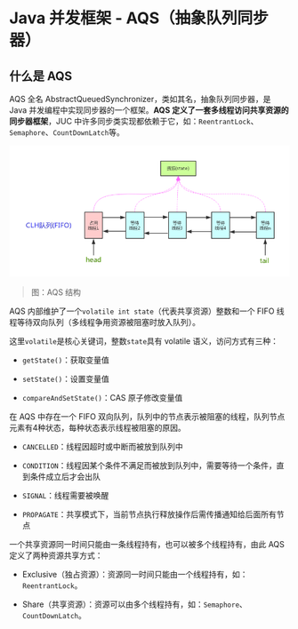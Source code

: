 # Java 并发框架 - AQS（抽象队列同步器）

##  什么是 AQS

AQS 全名 AbstractQueuedSynchronizer，类如其名，抽象队列同步器，是 Java 并发编程中实现同步器的一个框架。**AQS 定义了一套多线程访问共享资源的同步器框架**，JUC 中许多同步类实现都依赖于它，如：`ReentrantLock`、`Semaphore`、`CountDownLatch`等。

![Concurrency-AQS-1][Concurrency-AQS-1]

> 图：AQS 结构

AQS 内部维护了一个`volatile int state`（代表共享资源）整数和一个 FIFO 线程等待双向队列（多线程争用资源被阻塞时放入队列）。

这里`volatile`是核心关键词，整数`state`具有 volatile 语义，访问方式有三种：

- `getState()`：获取变量值

- `setState()`：设置变量值

- `compareAndSetState()`：CAS 原子修改变量值

在 AQS 中存在一个 FIFO 双向队列，队列中的节点表示被阻塞的线程，队列节点元素有4种状态，每种状态表示线程被阻塞的原因。

- `CANCELLED`：线程因超时或中断而被放到队列中

- `CONDITION`：线程因某个条件不满足而被放到队列中，需要等待一个条件，直到条件成立后才会出队

- `SIGNAL`：线程需要被唤醒

- `PROPAGATE`：共享模式下，当前节点执行释放操作后需传播通知给后面所有节点

一个共享资源同一时间只能由一条线程持有，也可以被多个线程持有，由此 AQS 定义了两种资源共享方式：

- Exclusive（独占资源）：资源同一时间只能由一个线程持有，如：`ReentrantLock`。

- Share（共享资源）：资源可以由多个线程持有，如：`Semaphore`、`CountDownLatch`。




[Concurrency-AQS-1]: ../../images/Concurrency-AQS-1.png

<!-- EOF -->
